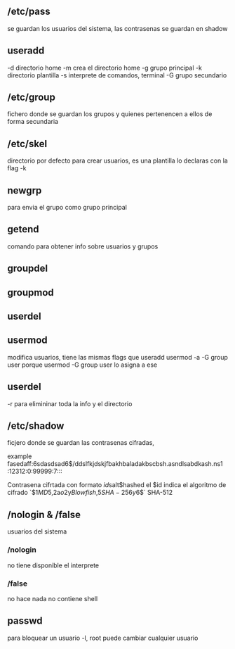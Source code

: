## /etc/pass
se guardan los usuarios del sistema, las contrasenas se guardan en shadow

## useradd
-d directorio home
-m crea el directorio home
-g grupo principal
-k directorio plantilla
-s interprete de comandos, terminal
-G grupo secundario

## /etc/group
fichero donde se guardan los grupos y quienes pertenencen a ellos de forma secundaria

## /etc/skel
directorio por defecto para crear usuarios, es una plantilla lo declaras con la flag -k

## newgrp
para envia el grupo como grupo principal

## getend
comando para obtener info sobre usuarios y grupos
## groupdel
## groupmod
## userdel
## usermod
modifica usuarios, tiene las mismas flags que useradd
usermod -a -G group user porque usermod -G group user lo asigna a ese 
## userdel

-r para elimininar toda la info y el directorio

## /etc/shadow
ficjero donde se guardan las contrasenas cifradas,

example fasedaff:$6$sdasdsad6$/ddslfkjdskjfbakhbaladakbscbsh.asndlsabdkash.ns1
:12312:0:99999:7:::

Contrasena cifrtada con formato $id$salt$hashed el $id indica el algoritmo de cifrado `$1$` MD5, `$2a$` o `$2y$` Blowfish, `$5$` SHA-256 y `$6$` SHA-512

## /nologin & /false
usuarios del sistema
### /nologin
no tiene disponible el interprete
### /false
no hace nada no contiene shell












## passwd 
para bloquear un usuario -l, root puede cambiar cualquier usuario
